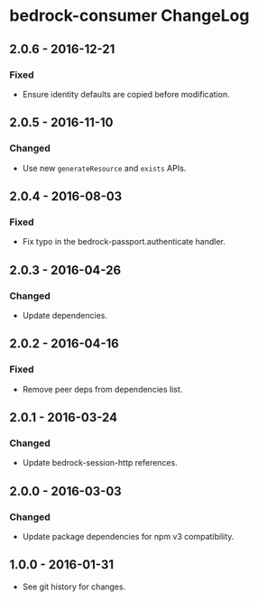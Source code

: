 # bedrock-consumer ChangeLog

## 2.0.6 - 2016-12-21

### Fixed
- Ensure identity defaults are copied before modification.

## 2.0.5 - 2016-11-10

### Changed
- Use new `generateResource` and `exists` APIs.

## 2.0.4 - 2016-08-03

### Fixed
- Fix typo in the bedrock-passport.authenticate handler.

## 2.0.3 - 2016-04-26

### Changed
- Update dependencies.

## 2.0.2 - 2016-04-16

### Fixed
- Remove peer deps from dependencies list.

## 2.0.1 - 2016-03-24

### Changed
- Update bedrock-session-http references.

## 2.0.0 - 2016-03-03

### Changed
- Update package dependencies for npm v3 compatibility.

## 1.0.0 - 2016-01-31

- See git history for changes.
